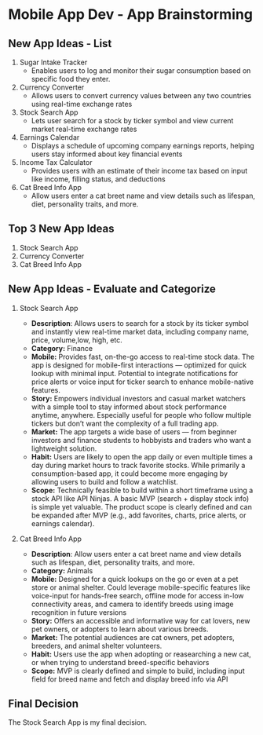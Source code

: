 Mobile App Dev - App Brainstorming
===

## New App Ideas - List
1. Sugar Intake Tracker
   - Enables users to log and monitor their sugar consumption based on specific food they enter.
1. Currency Converter
   - Allows users to convert currency values between any two countries using real-time exchange rates
1. Stock Search App
   - Lets user search for a stock by ticker symbol and view current market real-time exchange rates
1. Earnings Calendar
   - Displays a schedule of upcoming company earnings reports, helping users stay informed about key financial events
1. Income Tax Calculator
   - Provides users with an estimate of their income tax based on input like income, filling status, and deductions
1. Cat Breed Info App
   - Allow users enter a cat breet name and view details such as lifespan, diet, personality traits, and more.

## Top 3 New App Ideas
1. Stock Search App
2. Currency Converter
3. Cat Breed Info App

## New App Ideas - Evaluate and Categorize
1. Stock Search App
   - **Description**: Allows users to search for a stock by its ticker symbol and instantly view real-time market data, including company name, price, volume,low, high, etc.
   - **Category:** Finance
   - **Mobile:** Provides fast, on-the-go access to real-time stock data. The app is designed for mobile-first interactions — optimized for quick lookup with minimal input. Potential to integrate notifications for price alerts or voice input for ticker search to enhance mobile-native features.
   - **Story:** Empowers individual investors and casual market watchers with a simple tool to stay informed about stock performance anytime, anywhere. Especially useful for people who follow multiple tickers but don’t want the complexity of a full trading app.
   - **Market:** The app targets a wide base of users — from beginner investors and finance students to hobbyists and traders who want a lightweight solution. 
   - **Habit:** Users are likely to open the app daily or even multiple times a day during market hours to track favorite stocks. While primarily a consumption-based app, it could become more engaging by allowing users to build and follow a watchlist.
   - **Scope:** Technically feasible to build within a short timeframe using a stock API like API Ninjas. A basic MVP (search + display stock info) is simple yet valuable. The product scope is clearly defined and can be expanded after MVP (e.g., add favorites, charts, price alerts, or earnings calendar).

1. Cat Breed Info App
   - **Description**: Allow users enter a cat breet name and view details such as lifespan, diet, personality traits, and more.
   - **Category:** Animals
   - **Mobile:** Designed for a quick lookups on the go or even at a pet store or animal shelter. Could leverage mobile-specific features like voice-input for hands-free search, offline mode for access in-low connectivity areas, and camera to identify breeds using image recognition in future versions
   - **Story:** Offers an accessible and informative way for cat lovers, new pet owners, or adopters to learn about various breeds. 
   - **Market:** The potential audiences are cat owners, pet adopters, breeders, and animal shelter volunteers. 
   - **Habit:** Users use the app when adopting or reasearching a new cat, or when trying to understand breed-specific behaviors 
   - **Scope:** MVP is clearly defined and simple to build, including input field for breed name and fetch and display breed info via API


## Final Decision

The Stock Search App is my final decision. 
   
